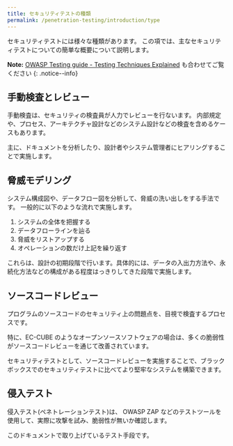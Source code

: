 ```yaml
---
title: セキュリティテストの種類
permalink: /penetration-testing/introduction/type
---
```

セキュリティテストには様々な種類があります。
この項では、主なセキュリティテストについての簡単な概要について説明します。

**Note:** [OWASP Testing guide - Testing Techniques Explained](https://owasp.org/www-project-web-security-testing-guide/v41/2-Introduction/README.html#testing-techniques-explained) も合わせてご覧ください
{: .notice--info}

## 手動検査とレビュー

手動検査は、セキュリティの検査員が人力でレビューを行ないます。
内部規定や、プロセス、アーキテクチャ設計などのシステム設計などの検査を含めるケースもあります。

主に、ドキュメントを分析したり、設計者やシステム管理者にヒアリングすることで実施します。

## 脅威モデリング

システム構成図や、データフロー図を分析して、脅威の洗い出しをする手法です。
一般的に以下のような流れで実施します。

1. システムの全体を把握する
1. データフローラインを辿る
1. 脅威をリストアップする
1. オペレーションの数だけ上記を繰り返す

これらは、設計の初期段階で行います。具体的には、データの入出力方法や、永続化方法などの構成がある程度はっきりしてきた段階で実施します。

## ソースコードレビュー

プログラムのソースコードのセキュリティ上の問題点を、目視で検査するプロセスです。

特に、EC-CUBE のようなオープンソースソフトウェアの場合は、多くの脆弱性がソースコードレビューを通じて改善されています。

セキュリティテストとして、ソースコードレビューを実施することで、ブラックボックスでのセキュリティテストに比べてより堅牢なシステムを構築できます。

## 侵入テスト

侵入テスト(ペネトレーションテスト)は、 OWASP ZAP などのテストツールを使用して、実際に攻撃を試み、脆弱性が無いか確認します。

このドキュメントで取り上げているテスト手段です。
